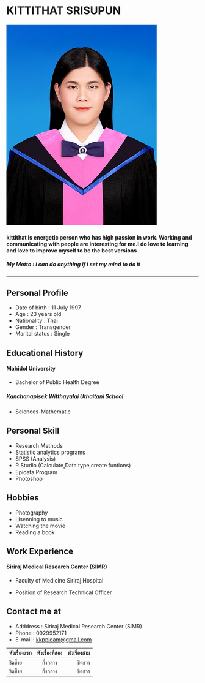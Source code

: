 
# **KITTITHAT SRISUPUN**
![IMG_4445 mu b.jpg](https://github.com/kittithat-1997/MyResume/blob/main/image/IMG_4445%20mu%20b.jpg)
#### kittithat is energetic person who has high passion in work. Working and communicating with people are interesting for me.I do love to learning and love to improve myself to be the best versions

##### **_My Motto : i can do anything if i set my mind to do it_**

***
## **Personal Profile**
* Date of birth : 11 July 1997
* Age : 23 years old
* Nationality  : Thai
* Gender : Transgender
* Marital status : Single

## **Educational History**
#### Mahidol University
* Bachelor of Public Health Degree 

##### Kanchanapisek Witthayalai Uthaitani School
* Sciences-Mathematic 

## **Personal Skill**
* Research Methods
* Statistic analytics programs 
* SPSS (Analysis)
* R Studio (Calculate,ฺData type,create funtions)
* Epidata Program
* Photoshop

## **Hobbies**
* Photography
* Lisenning to music
* Watching the movie
* Reading a book

## **Work Experience**
#### Siriraj Medical Research Center (SIMR)
- Faculty of Medicine Siriraj Hospital 
* Position of Research Technical Officer

## **Contact me at**
* Adddress : Siriraj Medical Research Center (SIMR)
* Phone : 0929952171
* E-mail : kkppleam@gmail.com


 หัวเรื่องแรก | หัวเรื่องที่สอง |  หัวเรื่องสาม |
| :-------- | :--------: | ---------: |
|   ชิดซ็าย   |   กึ่งกลาง   |    ชิดขวา   |
|   ชิดซ็าย   |   กึ่งกลาง   |    ชิดขวา   |
